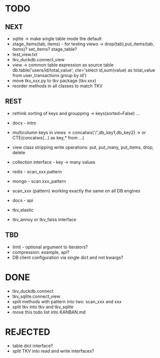 
# TODO

## NEXT

- sqlite -> make single table mode the default
- stage_items(tab, items) - for testing views -> drop(tab),put_items(tab, items)? set_items? stage_table?
- test_view.txt
- tkv_duckdb.connect_view
- view -> common table expression as source table db.table('users/id/total_value', cte='select id,sum(value) as total_value from user_transactions group by id')
- move tkv_xxx.py to tkv package (tkv.xxx)
- reorder methods in all classes to match TKV

## REST

- rethink sorting of keys and groupping -> keys(sorted=False) ...
- docs - intro
- multicolumn keys in views -> concatws('/',db_key1,db_key2) -> or CTE(concatws(...) as key,\* from ...)
- view class stripping write operations: put, put_many, put_items, drop, delete
- collection interface - key -> many values
- redis - scan_xxx.pattern
- mongo - scan.xxx_pattern
- scan_xxx (pattern) working exactly the same on all DB engines

- docs - api
- tkv_elastic
- tkv_annoy or tkv_faiss interface

## TBD

- limit - optional argument to iterators?
- compression: example, api?
- DB client configuration via single dict and not kwargs?

# DONE

- tkv_duckdb.connect
- tkv_sqlite.connect_view
- split methods with pattern into two: scan_xxx and xxx
- split tkv into tkv and tkv_sqlite
- move this todo list into KANBAN.md

# REJECTED

- table dict interface?
- split TKV into read and write interfaces?
